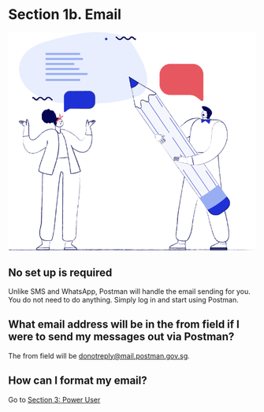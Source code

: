 # Section 1b. Email

![home empty graphic](./assets/HomeEmpty.svg)

## No set up is required
Unlike SMS and WhatsApp, Postman will handle the email sending for you. You do not need to do anything. Simply log in and start using Postman. 

## What email address will be in the from field if I were to send my messages out via Postman?
The from field will be donotreply@mail.postman.gov.sg.

## How can I format my email?
Go to [Section 3: Power User](./poweruser "Section 3: Power User")